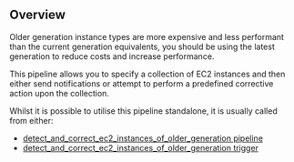 ## Overview

Older generation instance types are more expensive and less performant than the current generation equivalents, you should be using the latest generation to reduce costs and increase performance. 

This pipeline allows you to specify a collection of EC2 instances and then either send notifications or attempt to perform a predefined corrective action upon the collection.

Whilst it is possible to utilise this pipeline standalone, it is usually called from either:
- [detect_and_correct_ec2_instances_of_older_generation pipeline](https://hub.flowpipe.io/mods/turbot/aws_thrifty/pipelines/aws_thrifty.pipeline.detect_and_correct_ec2_instances_of_older_generation)
- [detect_and_correct_ec2_instances_of_older_generation trigger](https://hub.flowpipe.io/mods/turbot/aws_thrifty/triggers/aws_thrifty.trigger.query.detect_and_correct_ec2_instances_of_older_generation)